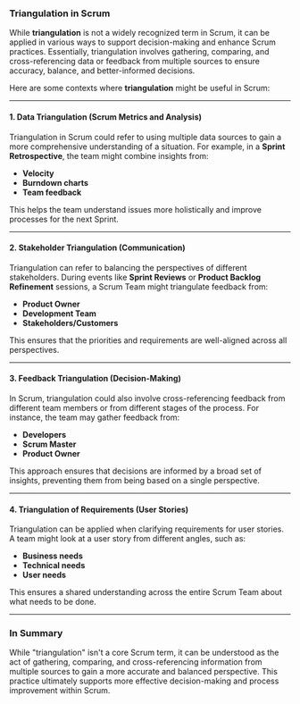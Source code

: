 ### **Triangulation in Scrum**

While **triangulation** is not a widely recognized term in Scrum, it can be applied in various ways to support decision-making and enhance Scrum practices. Essentially, triangulation involves gathering, comparing, and cross-referencing data or feedback from multiple sources to ensure accuracy, balance, and better-informed decisions.

Here are some contexts where **triangulation** might be useful in Scrum:

---

#### 1. **Data Triangulation (Scrum Metrics and Analysis)**
Triangulation in Scrum could refer to using multiple data sources to gain a more comprehensive understanding of a situation. For example, in a **Sprint Retrospective**, the team might combine insights from:

- **Velocity**
- **Burndown charts**
- **Team feedback**

This helps the team understand issues more holistically and improve processes for the next Sprint.

---

#### 2. **Stakeholder Triangulation (Communication)**
Triangulation can refer to balancing the perspectives of different stakeholders. During events like **Sprint Reviews** or **Product Backlog Refinement** sessions, a Scrum Team might triangulate feedback from:

- **Product Owner**
- **Development Team**
- **Stakeholders/Customers**

This ensures that the priorities and requirements are well-aligned across all perspectives.

---

#### 3. **Feedback Triangulation (Decision-Making)**
In Scrum, triangulation could also involve cross-referencing feedback from different team members or from different stages of the process. For instance, the team may gather feedback from:

- **Developers**
- **Scrum Master**
- **Product Owner**

This approach ensures that decisions are informed by a broad set of insights, preventing them from being based on a single perspective.

---

#### 4. **Triangulation of Requirements (User Stories)**
Triangulation can be applied when clarifying requirements for user stories. A team might look at a user story from different angles, such as:

- **Business needs**
- **Technical needs**
- **User needs**

This ensures a shared understanding across the entire Scrum Team about what needs to be done.

---

### **In Summary**
While "triangulation" isn't a core Scrum term, it can be understood as the act of gathering, comparing, and cross-referencing information from multiple sources to gain a more accurate and balanced perspective. This practice ultimately supports more effective decision-making and process improvement within Scrum.
